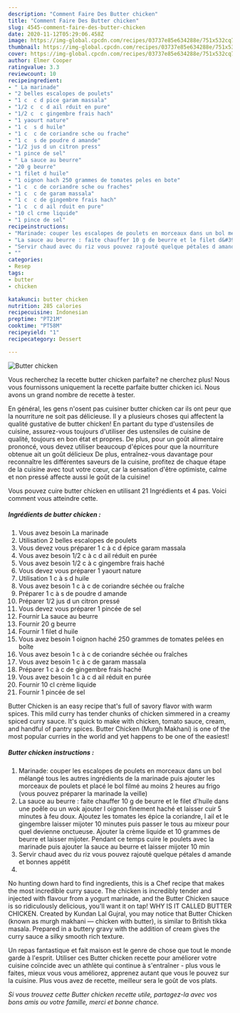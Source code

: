```yaml
---
description: "Comment Faire Des Butter chicken"
title: "Comment Faire Des Butter chicken"
slug: 4545-comment-faire-des-butter-chicken
date: 2020-11-12T05:29:06.458Z
image: https://img-global.cpcdn.com/recipes/03737e85e634288e/751x532cq70/butter-chicken-photo-principale-de-la-recette.jpg
thumbnail: https://img-global.cpcdn.com/recipes/03737e85e634288e/751x532cq70/butter-chicken-photo-principale-de-la-recette.jpg
cover: https://img-global.cpcdn.com/recipes/03737e85e634288e/751x532cq70/butter-chicken-photo-principale-de-la-recette.jpg
author: Elmer Cooper
ratingvalue: 3.3
reviewcount: 10
recipeingredient:
- " La marinade"
- "2 belles escalopes de poulets"
- "1 c  c d pice garam massala"
- "1/2 c  c d ail rduit en pure"
- "1/2 c  c gingembre frais hach"
- "1 yaourt nature"
- "1 c  s d huile"
- "1 c  c de coriandre sche ou frache"
- "1 c  s de poudre d amande"
- "1/2 jus d un citron press"
- "1 pince de sel"
- " La sauce au beurre"
- "20 g beurre"
- "1 filet d huile"
- "1 oignon hach 250 grammes de tomates peles en bote"
- "1 c  c de coriandre sche ou fraches"
- "1 c  c de garam massala"
- "1 c  c de gingembre frais hach"
- "1 c  c d ail rduit en pure"
- "10 cl crme liquide"
- "1 pince de sel"
recipeinstructions:
- "Marinade: couper les escalopes de poulets en morceaux dans un bol mélangé tous les autres ingrédients de la marinade puis ajouter les morceaux de poulets et placé le bol filmé au moins 2 heures au frigo (vous pouvez préparer la marinade la veille)"
- "La sauce au beurre : faite chauffer 10 g de beurre et le filet d&#39;huile dans une poêle ou un wok ajouter l oignon finement haché et laisser cuir 5 minutes à feu doux. Ajoutez les tomates les épice la coriandre, l ail et le gingembre laisser mijoter 10 minutes puis passer le tous au mixeur pour quel devienne onctueuse. Ajouter la crème liquide et 10 grammes de beurre et laisser mijoter. Pendant ce temps cuire le poulets avec la marinade puis ajouter la sauce au beurre et laisser mijoter 10 min"
- "Servir chaud avec du riz vous pouvez rajouté quelque pétales d amande et bonnes appétit"
- ""
categories:
- Resep
tags:
- butter
- chicken

katakunci: butter chicken 
nutrition: 285 calories
recipecuisine: Indonesian
preptime: "PT21M"
cooktime: "PT58M"
recipeyield: "1"
recipecategory: Dessert

---
```



![Butter chicken](https://img-global.cpcdn.com/recipes/03737e85e634288e/751x532cq70/butter-chicken-photo-principale-de-la-recette.jpg)

Vous recherchez la recette butter chicken parfaite? ne cherchez plus! Nous vous fournissons uniquement la recette parfaite butter chicken ici. Nous avons un grand nombre de recette à tester.

En général, les gens n'osent pas cuisiner butter chicken car ils ont peur que la nourriture ne soit pas délicieuse. Il y a plusieurs choses qui affectent la qualité gustative de butter chicken! En partant du type d'ustensiles de cuisine, assurez-vous toujours d'utiliser des ustensiles de cuisine de qualité, toujours en bon état et propres. De plus, pour un goût alimentaire prononcé, vous devez utiliser beaucoup d'épices pour que la nourriture obtenue ait un goût délicieux De plus, entraînez-vous davantage pour reconnaître les différentes saveurs de la cuisine, profitez de chaque étape de la cuisine avec tout votre cœur, car la sensation d'être optimiste, calme et non pressé affecte aussi le goût de la cuisine!

<!--inarticleads1-->

Vous pouvez cuire butter chicken en utilisant 21 Ingrédients et 4 pas. Voici comment vous atteindre cette.

##### Ingrédients de butter chicken :

1. Vous avez besoin  La marinade
1. Utilisation 2 belles escalopes de poulets
1. Vous devez vous préparer 1 c à c d épice garam massala
1. Vous avez besoin 1/2 c à c d ail réduit en purée
1. Vous avez besoin 1/2 c à c gingembre frais haché
1. Vous devez vous préparer 1 yaourt nature
1. Utilisation 1 c à s d huile
1. Vous avez besoin 1 c à c de coriandre séchée ou fraîche
1. Préparer 1 c à s de poudre d amande
1. Préparer 1/2 jus d un citron pressé
1. Vous devez vous préparer 1 pincée de sel
1. Fournir  La sauce au beurre
1. Fournir 20 g beurre
1. Fournir 1 filet d huile
1. Vous avez besoin 1 oignon haché 250 grammes de tomates pelées en boîte
1. Vous avez besoin 1 c à c de coriandre séchée ou fraîches
1. Vous avez besoin 1 c à c de garam massala
1. Préparer 1 c à c de gingembre frais haché
1. Vous avez besoin 1 c à c d ail réduit en purée
1. Fournir 10 cl crème liquide
1. Fournir 1 pincée de sel


Butter Chicken is an easy recipe that&#39;s full of savory flavor with warm spices. This mild curry has tender chunks of chicken simmered in a creamy spiced curry sauce. It&#39;s quick to make with chicken, tomato sauce, cream, and handful of pantry spices. Butter Chicken (Murgh Makhani) is one of the most popular curries in the world and yet happens to be one of the easiest! 

<!--inarticleads2-->

##### Butter chicken instructions :

1. Marinade: couper les escalopes de poulets en morceaux dans un bol mélangé tous les autres ingrédients de la marinade puis ajouter les morceaux de poulets et placé le bol filmé au moins 2 heures au frigo (vous pouvez préparer la marinade la veille)
1. La sauce au beurre : faite chauffer 10 g de beurre et le filet d&#39;huile dans une poêle ou un wok ajouter l oignon finement haché et laisser cuir 5 minutes à feu doux. Ajoutez les tomates les épice la coriandre, l ail et le gingembre laisser mijoter 10 minutes puis passer le tous au mixeur pour quel devienne onctueuse. Ajouter la crème liquide et 10 grammes de beurre et laisser mijoter. Pendant ce temps cuire le poulets avec la marinade puis ajouter la sauce au beurre et laisser mijoter 10 min
1. Servir chaud avec du riz vous pouvez rajouté quelque pétales d amande et bonnes appétit
1. 


No hunting down hard to find ingredients, this is a Chef recipe that makes the most incredible curry sauce. The chicken is incredibly tender and injected with flavour from a yogurt marinade, and the Butter Chicken sauce is so ridiculously delicious, you&#39;ll want it on tap! WHY IS IT CALLED BUTTER CHICKEN. Created by Kundan Lal Gujral, you may notice that Butter Chicken (known as murgh makhani — chicken with butter), is similar to British tikka masala. Prepared in a buttery gravy with the addition of cream gives the curry sauce a silky smooth rich texture. 

<!--inarticleads1-->

<p>
Un repas fantastique et fait maison est le genre de chose que tout le monde garde à l'esprit. Utiliser ces Butter chicken recette pour améliorer votre cuisine coïncide avec un athlète qui continue à s'entraîner - plus vous le faites, mieux vous vous améliorez, apprenez autant que vous le pouvez sur la cuisine. Plus vous avez de recette, meilleur sera le goût de vos plats.
</p>

<p>
<i>Si vous trouvez cette Butter chicken recette utile, partagez-la avec vos bons amis ou votre famille, merci et bonne chance.</i>
</p>
